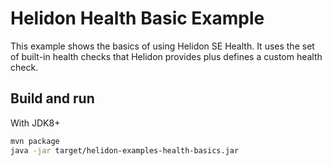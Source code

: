 # Helidon Health Basic Example

This example shows the basics of using Helidon SE Health. It uses the
set of built-in health checks that Helidon provides plus defines a
custom health check.

## Build and run

With JDK8+
```bash
mvn package
java -jar target/helidon-examples-health-basics.jar
```
